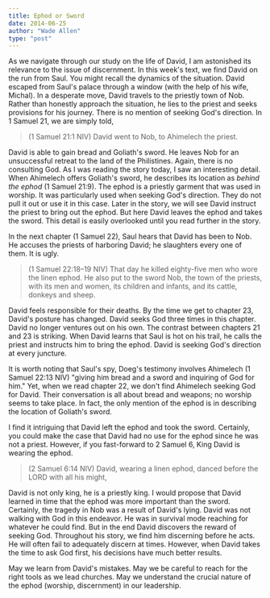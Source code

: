 ```yaml
---
title: Ephod or Sword
date: 2014-06-25
author: "Wade Allen"
type: "post"
---
```

 
As we navigate through our study on the life of David, I am astonished its relevance to the issue of discernment. In this week's text, we find David on the run from Saul. You might recall the dynamics of the situation. David escaped from Saul's palace through a window (with the help of his wife, Michal). In a desperate move, David travels to the priestly town of Nob. Rather than honestly approach the situation, he lies to the priest and seeks provisions for his journey. There is no mention of seeking God's direction. In 1 Samuel 21, we are simply told,

>(1 Samuel 21:1 NIV) David went to Nob, to Ahimelech the priest.

David is able to gain bread and Goliath's sword. He leaves Nob for an unsuccessful retreat to the land of the Philistines. Again, there is no consulting God. As I was reading the story today, I saw an interesting detail. When Ahimelech offers Goliath's sword, he describes its location as *behind the ephod* (1 Samuel 21:9). The ephod is a priestly garment that was used in worship. It was particularly used when seeking God's direction. They do not pull it out or use it in this case. Later in the story, we will see David instruct the priest to bring out the ephod. But here David leaves the ephod and takes the sword. This detail is easily overlooked until you read further in the story.

In the next chapter (1 Samuel 22), Saul hears that David has been to Nob. He accuses the priests of harboring David; he slaughters every one of them. It is ugly.

>(1 Samuel 22:18–19 NIV) That day he killed eighty-five men who wore the linen ephod. He also put to the sword Nob, the town of the priests, with its men and women, its children and infants, and its cattle, donkeys and sheep. 

David feels responsible for their deaths. By the time we get to chapter 23, David's posture has changed. David seeks God three times in this chapter. David no longer ventures out on his own. The contrast between chapters 21 and 23 is striking. When David learns that Saul is hot on his trail, he calls the priest and instructs him to bring the ephod. David is seeking God's direction at every juncture.

It is worth noting that Saul's spy, Doeg's testimony involves Ahimelech (1 Samuel 22:13 NIV) "giving him bread and a sword and inquiring of God for him." Yet, when we read chapter 22, we don't find Ahimelech seeking God for David. Their conversation is all about bread and weapons; no worship seems to take place. In fact, the only mention of the ephod is in describing the location of Goliath's sword. 

I find it intriguing that David left the ephod and took the sword. Certainly, you could make the case that David had no use for the ephod since he was not a priest. However, if you fast-forward to 2 Samuel 6, King David is wearing the ephod.

>(2 Samuel 6:14 NIV) David, wearing a linen ephod, danced before the LORD with all his might, 

David is not only king, he is a priestly king. I would propose that David learned in time that the ephod was more important than the sword. Certainly, the tragedy in Nob was a result of David's lying. David was not walking with God in this endeavor. He was in survival mode reaching for whatever he could find. But in the end David discovers the reward of seeking God. Throughout his story, we find him discerning before he acts. He will often fail to adequately discern at times. However, when David takes the time to ask God first, his decisions have much better results.

May we learn from David's mistakes. May we be careful to reach for the right tools as we lead churches. May we understand the crucial nature of the ephod (worship, discernment) in our leadership.
